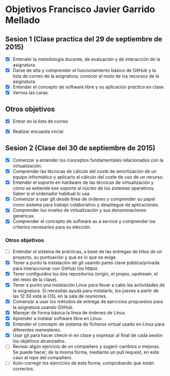 # Objetivos  Francisco Javier Garrido Mellado

## Sesion 1 (Clase practica del 29 de septiembre de 2015)


- [X] Entender la metodología docente, de evaluación y de interacción de la asignatura.
- [X] Darse de alta y comprender el funcionamiento básico de GitHub y la lista de correo de la asignatura; conocer el resto de los recursos de la asignatura.
- [X] Entender el concepto de software libre y su aplicación práctica en clase.
- [X] Vernos las caras.

## Otros objetivos

- [X] Entrar en la lista de correo
- [X] Realizar encuesta inicial


## Sesion 2 (Clase del 30 de septiembre de 2015)

- [X] Comenzar a entender los conceptos fundamentales relacionados con la virtualización.
- [X] Comprender las técnicas de cálculo del coste de amortización de un equipo informático y aplicarlo al cálculo del coste de uso de un recurso.
- [X] Entender el soporte en hardware de las técnicas de virtualización y cómo se extiende ese soporte al núcleo de los sistemas operativos. Saber si el ordenador habitual lo usa.
- [X] Comenzar a usar git desde línea de órdenes y comprender su papel como sistema para trabajo colaborativo y despliegue de aplicaciones.
- [X] Comprender los niveles de virtualización y sus denominaciones genéricas.
- [X] Comprender el concepto de software as a service y comprender los criterios necesarios para su elección.

### Otros objetivos

- [ ] Entender el sistema de prácticas, a base de las entregas de hitos de un proyecto, su puntuación y qué es lo que se exige.
- [X] Tener a punto la instalación de git usando pares clave pública/privada para interaccionar con GitHub (no https).
- [X] Tener configurdos los dos repositorios (origin, el propio, upstream, el del resto de la clase).
- [X] Tener a punto una instalación Linux para llevar a cabo las actividades de la asignatura. Si necesitas ayuda para instalarlo, los jueves a partir de las 12:30 está la OSL en la sala de reuniones.
- [X] Comenzar a usar los métodos de entrega de ejercicios propuestos para la asignatura usando GitHub.
- [X] Manejar de forma básica la línea de órdenes de Linux.
- [X] Aprender a instalar software libre en Linux.
- [X] Entender el concepto de sistema de ficheros virtual usado en Linux para diferentes menesteres.
- [X] Usar git para hacer check-in en clase y expresar al final de cada sesión los objetivos alcanzados.
- [ ] Revisar algún ejercicio de un compañero y sugerir cambios o mejoras. Se puede hacer, de la misma forma, mediante un pull request, en este caso al repo del compañero.
- [ ] Auto-corregir los ejercicios de esta forma, comprobando que están correctos.
